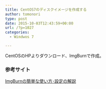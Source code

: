 ```yaml
---
title: CentOS7のディスクイメージを作成する
author: tomonori
type: post
date: 2015-10-03T12:43:59+00:00
url: /?p=1027
categories:
  - Windwos 7

---
```

CentOSのHPよりダウンロード、ImgBurnで作成。

### 参考サイト

[ImgBurnの簡単な使い方･設定の解説][1]

 [1]: http://freesoft.tvbok.com/freesoft/dvd_copy/use_imgburn.html